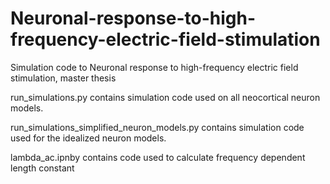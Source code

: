 # Neuronal-response-to-high-frequency-electric-field-stimulation

Simulation code to Neuronal response to high-frequency electric field stimulation, master thesis

run_simulations.py contains simulation code used on all neocortical neuron models.

run_simulations_simplified_neuron_models.py contains simulation code used for the idealized neuron models. 

lambda_ac.ipnby contains code used to calculate frequency dependent length constant
